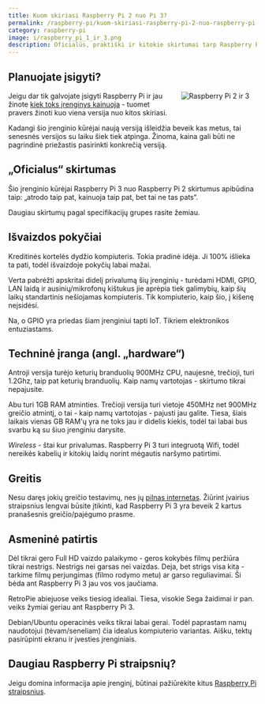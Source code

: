 ```yaml
---
title: Kuom skiriasi Raspberry Pi 2 nuo Pi 3?
permalink: /raspberry-pi/kuom-skiriasi-raspberry-pi-2-nuo-raspberry-pi-3
category: raspberry-pi
image: i/raspberry_pi_1_ir_3.png
description: Oficialūs, praktiški ir kitokie skirtumai tarp Raspberry Pi 2 ir Pi 3 versijų su palyginimais iš praktinės patirties.
---
```


## Planuojate įsigyti?

<img src="/i/raspberry_pi_1_ir_3.png" align="right" title="Raspberry Pi 2 ir 3" alt="Raspberry Pi 2 ir 3" style="margin: 0 15px 15px 15px; max-width: 50%" class="text-center text-md-right" />

Jeigu dar tik galvojate įsigyti Raspberry Pi ir jau žinote [kiek toks įrenginys kainuoja](/raspberry-pi/kiek-kainuoja-raspberry-pi) - tuomet pravers žinoti kuo viena versija nuo kitos skiriasi.

Kadangi šio įrenginio kūrėjai naują versiją išleidžia beveik kas metus, tai senesnės versijos su laiku šiek tiek atpinga. Žinoma, kaina gali būti ne pagrindinė priežastis pasirinkti konkrečią versiją.

## „Oficialus“ skirtumas

Šio įrenginio kūrėjai Raspberry Pi 3 nuo Raspberry Pi 2 skirtumus apibūdina taip: „atrodo taip pat, kainuoja taip pat, bet tai ne tas pats“.

Daugiau skirtumų pagal specifikacijų grupes rasite žemiau.

## Išvaizdos pokyčiai

 Kreditinės kortelės dydžio kompiuteris. Tokia pradinė idėja. Ji 100% išlieka ta pati, todėl išvaizdoje pokyčių labai mažai.

Verta pabrėžti apskritai didelį privalumą šių įrenginių - turėdami HDMI, GPIO, LAN laidą ir ausinių/mikrofonų kištukus jie aprėpia tiek galimybių, kaip šių laikų standartinis nešiojamas kompiuteris. Tik kompiuterio, kaip šio, į kišenę neįsidėsi.

Na, o GPIO yra priedas šiam įrenginiui tapti IoT. Tikriem elektronikos entuziastams.

## Techninė įranga (angl. „hardware“)

Antroji versija turėjo keturių branduolių 900MHz CPU, naujesnė, trečioji, turi 1.2Ghz, taip pat keturių branduolių. Kaip namų vartotojas - skirtumo tikrai nepajusite.

Abu turi 1GB RAM atminties. Trečioji versija turi vietoje 450MHz net 900MHz greičio atmintį, o tai - kaip namų vartotojas - pajusti jau galite. Tiesa, šiais laikais vienas GB RAM'ų yra ne toks jau ir didelis kiekis, todėl tai labai bus svarbu ką su šiuo įrenginiu darysite.

*Wireless* - štai kur privalumas. Raspberry Pi 3 turi integruotą Wifi, todėl nereikės kabelių ir kitokių laidų norint mėgautis naršymo patirtimi.

## Greitis

Nesu daręs jokių greičio testavimų, nes jų [pilnas internetas](http://www.techrepublic.com/article/raspberry-pi-3-how-much-better-is-it-than-the-raspberry-pi-2/). Žiūrint įvairius straipsnius lengvai būsite įtikinti, kad Raspberry Pi 3 yra beveik 2 kartus pranašesnis greičio/pajėgumo prasme.

## Asmeninė patirtis

Dėl tikrai gero Full HD vaizdo palaikymo - geros kokybės filmų peržiūra tikrai nestrigs. Nestrigs nei garsas nei vaizdas. Deja, bet strigs visa kita - tarkime filmų perjungimas (filmo rodymo metu) ar garso reguliavimai. Ši bėda ant Raspberry Pi 3 jau vos vos jaučiama.

RetroPie abiejuose veiks tiesiog idealiai. Tiesa, visokie Sega žaidimai ir pan. veiks žymiai geriau ant Raspberry Pi 3.

Debian/Ubuntu operacinės veiks tikrai labai gerai. Todėl paprastam namų naudotojui (tėvam/seneliam) čia idealus kompiuterio variantas. Aišku, tektų pasirūpinti ekranu ir įvesties įrenginiais.

## Daugiau Raspberry Pi straipsnių?

Jeigu domina informacija apie įrenginį, būtinai pažiūrėkite kitus [Raspberry Pi straipsnius](/raspberry-pi).

